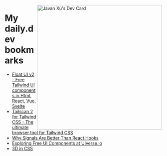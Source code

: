 
<a href="https://app.daily.dev/JavanXU"><img align="right" src="https://api.daily.dev/devcards/e45a150971844cd6959a94bb94e861ea.png?r=quw" width="400" alt="Javan Xu's Dev Card"/></a>

# My daily.dev bookmarks
<!-- daily.dev BOOKMARKS:START -->
- [Float UI v2 - Free Tailwind UI components in Html, React, Vue, Svelte](https://app.daily.dev/posts/lUBOmNDVT?utm_source=rss&utm_medium=bookmarks&utm_campaign=6ueXw3FRNQzpNtewCDbI6)
- [Tailscan 2 for Tailwind CSS - The ultimate browser tool for Tailwind CSS](https://app.daily.dev/posts/eaxMIqf2C?utm_source=rss&utm_medium=bookmarks&utm_campaign=6ueXw3FRNQzpNtewCDbI6)
- [Why Signals Are Better Than React Hooks](https://app.daily.dev/posts/Dgesd3RRx?utm_source=rss&utm_medium=bookmarks&utm_campaign=6ueXw3FRNQzpNtewCDbI6)
- [Exploring Free UI Components at UIverse.io](https://app.daily.dev/posts/4Qq6lHf44?utm_source=rss&utm_medium=bookmarks&utm_campaign=6ueXw3FRNQzpNtewCDbI6)
- [3D in CSS](https://app.daily.dev/posts/U28K7pkPD?utm_source=rss&utm_medium=bookmarks&utm_campaign=6ueXw3FRNQzpNtewCDbI6)
<!-- daily.dev BOOKMARKS:END -->

